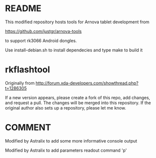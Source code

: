 README
======

This modified repository hosts tools for Arnova tablet development from

https://github.com/justgr/arnova-tools

to support rk3066 Android dongles.

Use install-debian.sh to install dependecies and type make to build it

rkflashtool
===========

Originally from http://forum.xda-developers.com/showthread.php?t=1286305

If a new version appears, please create a fork of this repo, add changes, 
and request a pull. The changes will be merged into this repository. If 
the original author also sets up a repository, please let me know.

COMMENT
=======

Modified by Astralix to add some more informative console output

Modified by Astralix to add parameters readout command 'p'


